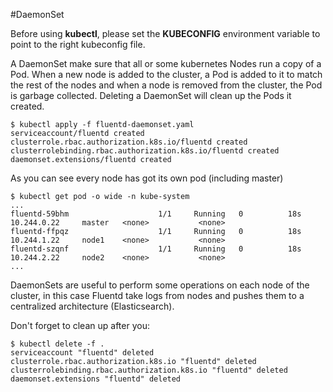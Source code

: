 #DaemonSet

Before using **kubectl**, please set the **KUBECONFIG** environment variable to point to the right kubeconfig file.

A DaemonSet make sure that all or some kubernetes Nodes run a copy of a Pod. When a new node is added to the cluster, a Pod is added to it to match the rest of the nodes and when a node is removed from the cluster, the Pod is garbage collected. Deleting a DaemonSet will clean up the Pods it created.

```console
$ kubectl apply -f fluentd-daemonset.yaml
serviceaccount/fluentd created
clusterrole.rbac.authorization.k8s.io/fluentd created
clusterrolebinding.rbac.authorization.k8s.io/fluentd created
daemonset.extensions/fluentd created
```

As you can see every node has got its own pod (including master)


```console
$ kubectl get pod -o wide -n kube-system  
...
fluentd-59bhm                    1/1     Running   0          18s   10.244.0.22     master   <none>           <none>
fluentd-ffpqz                    1/1     Running   0          18s   10.244.1.22     node1    <none>           <none>
fluentd-szqnf                    1/1     Running   0          18s   10.244.2.22     node2    <none>           <none>
...
```

DaemonSets are useful to perform some operations on each node of the cluster, in this case Fluentd take logs from nodes and pushes them to a centralized architecture (Elasticsearch).

Don't forget to clean up after you:

```console
$ kubectl delete -f .
serviceaccount "fluentd" deleted
clusterrole.rbac.authorization.k8s.io "fluentd" deleted
clusterrolebinding.rbac.authorization.k8s.io "fluentd" deleted
daemonset.extensions "fluentd" deleted
```
